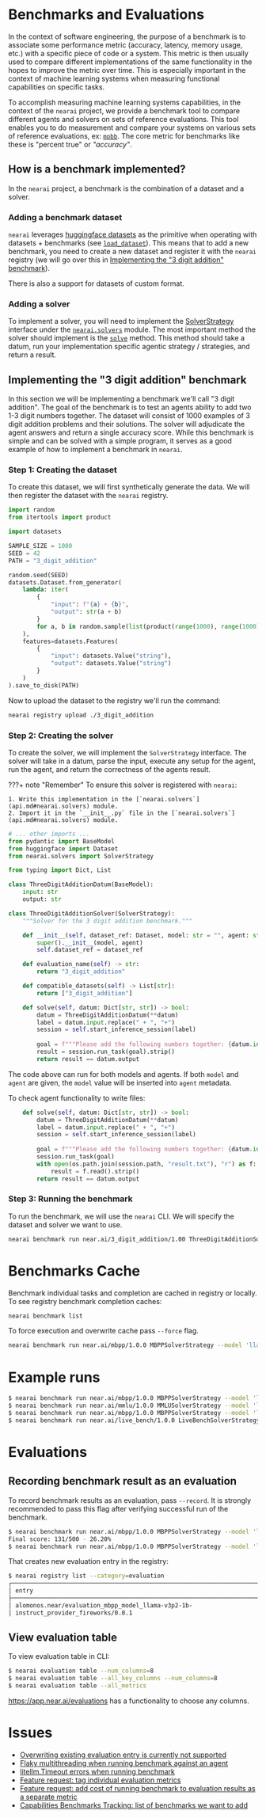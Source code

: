 # Benchmarks and Evaluations

In the context of software engineering, the purpose of a benchmark is to associate some performance metric (accuracy, latency, memory usage, etc.) with a specific piece of code or a system. This metric is then usually used to compare different implementations of the same functionality in the hopes to improve the metric over time. This is especially important in the context of machine learning systems when measuring functional capabilities on specific tasks.

To accomplish measuring machine learning systems capabilities, in the context of the `nearai` project, we provide a benchmark tool to compare different agents and solvers on sets of reference evaluations. This tool enables you to do measurement and compare your systems on various sets of reference evaluations, ex: [`mpbb`](https://paperswithcode.com/dataset/mbpp). The core metric for benchmarks like these is "percent true" or *"accuracy"*.

## How is a benchmark implemented?

In the `nearai` project, a benchmark is the combination of a dataset and a solver.

### Adding a benchmark dataset

`nearai` leverages [huggingface datasets](https://huggingface.co/docs/datasets/en/index) as the primitive when operating with datasets + benchmarks (see [`load_dataset`](api.md#nearai.dataset.load_dataset)). This means that to add a new benchmark, you need to create a new dataset and register it with the `nearai` registry (we will go over this in [Implementing the "3 digit addition" benchmark](#implementing-the-3-digit-addition-benchmark)).

There is also a support for datasets of custom format.

### Adding a solver

To implement a solver, you will need to implement the [SolverStrategy](api.md#nearai.solvers.SolverStrategy) interface under the [`nearai.solvers`](api.md#nearai.solvers) module. The most important method the solver should implement is the [`solve`](api.md#nearai.solvers.SolverStrategy.solve) method. This method should take a datum, run your implementation specific agentic strategy / strategies, and return a result.

## Implementing the "3 digit addition" benchmark

In this section we will be implementing a benchmark we'll call "3 digit addition". The goal of the benchmark is to test an agents ability to add two 1-3 digit numbers together. The dataset will consist of 1000 examples of 3 digit addition problems and their solutions. The solver will adjudicate the agent answers and return a single accuracy score. While this benchmark is simple and can be solved with a simple program, it serves as a good example of how to implement a benchmark in `nearai`.

### Step 1: Creating the dataset

To create this dataset, we will first synthetically generate the data. We will then register the dataset with the `nearai` registry.

```python
import random
from itertools import product

import datasets

SAMPLE_SIZE = 1000
SEED = 42
PATH = "3_digit_addition"

random.seed(SEED)
datasets.Dataset.from_generator(
    lambda: iter(
        {
            "input": f"{a} + {b}",
            "output": str(a + b)
        }
        for a, b in random.sample(list(product(range(1000), range(1000))), SAMPLE_SIZE)
    ),
    features=datasets.Features(
        {
            "input": datasets.Value("string"),
            "output": datasets.Value("string")
        }
    )
).save_to_disk(PATH)
```

Now to upload the dataset to the registry we'll run the command:

```bash
nearai registry upload ./3_digit_addition
```

### Step 2: Creating the solver

To create the solver, we will implement the `SolverStrategy` interface. The solver will take in a datum, parse the input, execute any setup for the agent, run the agent, and return the correctness of the agents result.

???+ note "Remember"
    To ensure this solver is registered with `nearai`:
    
    1. Write this implementation in the [`nearai.solvers`](api.md#nearai.solvers) module.
    2. Import it in the `__init__.py` file in the [`nearai.solvers`](api.md#nearai.solvers) module.

```python
# ... other imports ...
from pydantic import BaseModel
from huggingface import Dataset
from nearai.solvers import SolverStrategy

from typing import Dict, List

class ThreeDigitAdditionDatum(BaseModel):
    input: str
    output: str

class ThreeDigitAdditionSolver(SolverStrategy):
    """Solver for the 3 digit addition benchmark."""

    def __init__(self, dataset_ref: Dataset, model: str = "", agent: str = ""):
        super().__init__(model, agent)
        self.dataset_ref = dataset_ref

    def evaluation_name(self) -> str:
        return "3_digit_addition"

    def compatible_datasets(self) -> List[str]:
        return ["3_digit_addition"]

    def solve(self, datum: Dict[str, str]) -> bool:
        datum = ThreeDigitAdditionDatum(**datum)
        label = datum.input.replace(" + ", "+")
        session = self.start_inference_session(label)
        
        goal = f"""Please add the following numbers together: {datum.input}\n\nOutput the result only."""
        result = session.run_task(goal).strip()
        return result == datum.output
```

The code above can run for both models and agents. If both `model` and `agent` are given, the `model` value will be inserted into `agent` metadata.

To check agent functionality to write files:
```python
    def solve(self, datum: Dict[str, str]) -> bool:
        datum = ThreeDigitAdditionDatum(**datum)
        label = datum.input.replace(" + ", "+")
        session = self.start_inference_session(label)
        
        goal = f"""Please add the following numbers together: {datum.input}\n\nOutput the result in a file called 'result.txt'."""
        session.run_task(goal)
        with open(os.path.join(session.path, "result.txt"), "r") as f:
            result = f.read().strip()
        return result == datum.output
```

### Step 3: Running the benchmark

To run the benchmark, we will use the `nearai` CLI. We will specify the dataset and solver we want to use.

```bash
nearai benchmark run near.ai/3_digit_addition/1.00 ThreeDigitAdditionSolver --agent <my_agent>
```

# Benchmarks Cache

Benchmark individual tasks and completion are cached in registry or locally. To see registry benchmark completion caches:

```bash
nearai benchmark list
```

To force execution and overwrite cache pass `--force` flag.

```bash
nearai benchmark run near.ai/mbpp/1.0.0 MBPPSolverStrategy --model 'llama-3p2-1b-instruct' --subset test --force
```

# Example runs
```bash
$ nearai benchmark run near.ai/mbpp/1.0.0 MBPPSolverStrategy --model 'llama-3p2-1b-instruct' --subset test
$ nearai benchmark run near.ai/mmlu/1.0.0 MMLUSolverStrategy --model 'llama-v3p1-405b-instruct' --subset test
$ nearai benchmark run near.ai/mbpp/1.0.0 MBPPSolverStrategy --model 'llama-v3p1-405b-instruct' --agent 'near.ai/pm-agent/1.0.0' --subset test --max_concurrent 1
$ nearai benchmark run near.ai/live_bench/1.0.0 LiveBenchSolverStrategy --model 'llama-v3p1-405b-instruct' --agent 'near.ai/pm-agent/1.0.0'
```

# Evaluations
## Recording benchmark result as an evaluation

To record benchmark results as an evaluation, pass `--record`. It is strongly recommended to pass this flag after verifying successful run of the benchmark.

```bash
$ nearai benchmark run near.ai/mbpp/1.0.0 MBPPSolverStrategy --model 'llama-3p2-1b-instruct' --subset test
Final score: 131/500 - 26.20%
$ nearai benchmark run near.ai/mbpp/1.0.0 MBPPSolverStrategy --model 'llama-3p2-1b-instruct' --subset test --record
```

That creates new evaluation entry in the registry:
```bash
$ nearai registry list --category=evaluation
┌────────────────────────────────────────────────────────────────────────┬────────────┬───────────────┬────────┐
│ entry                                                                  │ category   │ description   │ tags   │
├────────────────────────────────────────────────────────────────────────┼────────────┼───────────────┼────────┤
│ alomonos.near/evaluation_mbpp_model_llama-v3p2-1b-                     │ evaluation │               │        │
│ instruct_provider_fireworks/0.0.1                                      │            │               │        │
```

## View evaluation table

To view evaluation table in CLI:
```bash
$ nearai evaluation table --num_columns=8
$ nearai evaluation table --all_key_columns --num_columns=8
$ nearai evaluation table --all_metrics
```

https://app.near.ai/evaluations has a functionality to choose any columns.

# Issues

- [Overwriting existing evaluation entry is currently not supported](https://github.com/nearai/nearai/issues/273)
- [Flaky multithreading when running benchmark against an agent](https://github.com/nearai/nearai/issues/368)
- [litellm.Timeout errors when running benchmark](https://github.com/nearai/nearai/issues/367)
- [Feature request: tag individual evaluation metrics](https://github.com/nearai/nearai/issues/242)
- [Feature request: add cost of running benchmark to evaluation results as a separate metric](https://github.com/nearai/nearai/issues/74)
- [Capabilities Benchmarks Tracking: list of benchmarks we want to add](https://github.com/nearai/nearai/issues/57)
